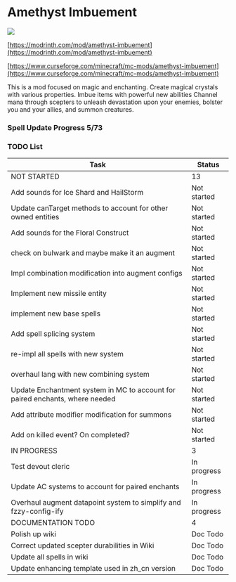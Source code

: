 # Amethyst Imbuement
<p align="left">
<a href="https://opensource.org/licenses/MIT"><img src="https://img.shields.io/badge/License-MIT-brightgreen.svg"></a>
</p>

[https://modrinth.com/mod/amethyst-imbuement](https://modrinth.com/mod/amethyst-imbuement)

[https://www.curseforge.com/minecraft/mc-mods/amethyst-imbuement](https://www.curseforge.com/minecraft/mc-mods/amethyst-imbuement)

This is a mod focused on magic and enchanting. 
Create magical crystals with various properties. 
Imbue items with powerful new abilities 
Channel mana through scepters to unleash devastation upon your enemies, bolster you and your allies, and summon creatures.

### Spell Update Progress 5/73


### TODO List
| Task                                                                         | Status      |
|------------------------------------------------------------------------------|-------------|
| NOT STARTED                                                                  | 13          |
| Add sounds for Ice Shard and HailStorm                                       | Not started |
| Update canTarget methods to account for other owned entities                 | Not started |
| Add sounds for the Floral Construct                                          | Not started |
| check on bulwark and maybe make it an augment                                | Not started |
| Impl combination modification into augment configs                           | Not started |
| Implement new missile entity                                                 | Not started |
| implement new base spells                                                    | Not started |
| Add spell splicing system                                                    | Not started |
| re-impl all spells with new system                                           | Not started |
| overhaul lang with new combining system                                      | Not started |
| Update Enchantment system in MC to account for paired enchants, where needed | Not started |
| Add attribute modifier modification for summons                              | Not started |
| Add on killed event? On completed?                                           | Not started |
| IN PROGRESS                                                                  | 3           |
| Test devout cleric                                                           | In progress |
| Update AC systems to account for paired enchants                             | In progress |
| Overhaul augment datapoint system to simplify and fzzy-config-ify            | In progress |
| DOCUMENTATION TODO                                                           | 4           |
| Polish up wiki                                                               | Doc Todo    |
| Correct updated scepter durabilities in Wiki                                 | Doc Todo    |
| Update all spells in wiki                                                    | Doc Todo    |
| Update enhancing template used in zh_cn version                              | Doc Todo    |
